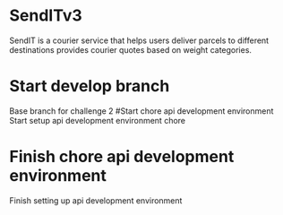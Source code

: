# SendITv3
SendIT is a courier service that helps users deliver parcels to different destinations provides courier quotes based on weight categories.
# Start develop branch
Base branch for challenge 2
#Start chore api development environment
Start setup api development environment chore
# Finish chore api development environment
Finish setting up api development environment


